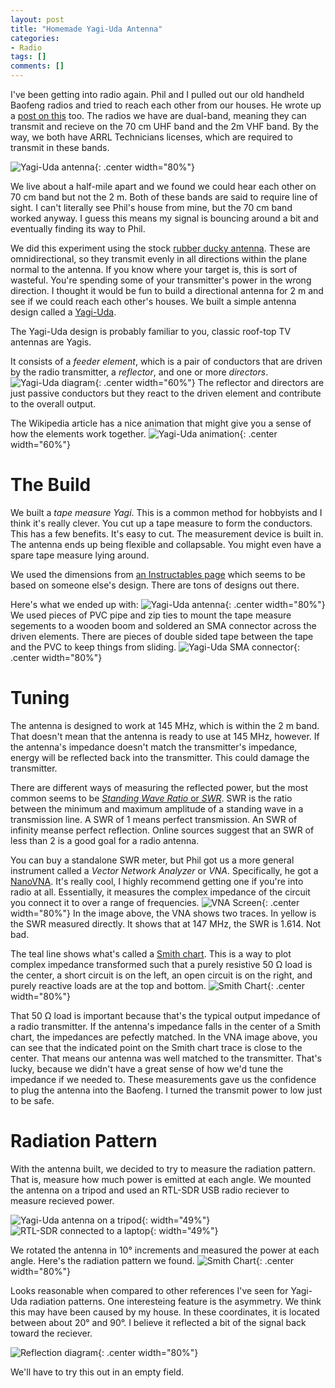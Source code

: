 ```yaml
---
layout: post
title: "Homemade Yagi-Uda Antenna"
categories:
- Radio
tags: []
comments: []
---
```



I've been getting into radio again. 
Phil and I pulled out our old handheld Baofeng radios and tried to reach each other from our houses.
He wrote up a [post on this](https://www.philipzucker.com/yagi_uda/) too.
The radios we have are dual-band, meaning they can transmit and recieve on the 70 cm UHF band and the 2m VHF band. 
By the way, we both have ARRL Technicians licenses, which are required to transmit in these bands.

![Yagi-Uda antenna](/assets/img/2025/yagi.png){: .center width="80%"}

We live about a half-mile apart and we found we could hear each other on 70 cm band but not the 2 m.
Both of these bands are said to require line of sight.
I can't literally see Phil's house from mine, but the 70 cm band worked anyway.
I guess this means my signal is bouncing around a bit and eventually finding its way to Phil.

We did this experiment using the stock [rubber ducky antenna](https://en.wikipedia.org/wiki/Rubber_ducky_antenna).
These are omnidirectional, so they transmit evenly in all directions within the plane normal to the antenna.
If you know where your target is, this is sort of wasteful. 
You're spending some of your transmitter's power in the wrong direction.
I thought it would be fun to build a directional antenna for 2 m and see if we could reach each other's houses.
We built a simple antenna design called a [Yagi-Uda](https://en.wikipedia.org/wiki/Yagi%E2%80%93Uda_antenna). 

The Yagi-Uda design is probably familiar to you, classic roof-top TV antennas are Yagis.

It consists of a _feeder element_, which is a pair of conductors that are driven by the radio transmitter, a _reflector_, and one or more _directors_.
![Yagi-Uda diagram](/assets/img/2025/yagi_diagram.png){: .center width="60%"}
The reflector and directors are just passive conductors but they react to the driven element and contribute to the overall output. 

The Wikipedia article has a nice animation that might give you a sense of how the elements work together. 
![Yagi-Uda animation](/assets/img/2025/yagi_animation.gif){: .center width="60%"}

# The Build

We built a _tape measure Yagi_. 
This is a common method for hobbyists and I think it's really clever.
You cut up a tape measure to form the conductors. 
This has a few benefits.
It's easy to cut.
The measurement device is built in.
The antenna ends up being flexible and collapsable.
You might even have a spare tape measure lying around.

We used the dimensions from [an Instructables page](https://www.instructables.com/Diy-Tape-Measure-Yagi-Antenna-for-Ham-Radio/) which seems to be based on someone else's design. 
There are tons of designs out there. 

Here's what we ended up with:
![Yagi-Uda antenna](/assets/img/2025/yagi.png){: .center width="80%"}
We used pieces of PVC pipe and zip ties to mount the tape measure segements to a wooden boom and soldered an SMA connector across the driven elements.
There are pieces of double sided tape between the tape and the PVC to keep things from sliding.
![Yagi-Uda SMA connector](/assets/img/2025/sma.png){: .center width="80%"}

# Tuning

The antenna is designed to work at 145 MHz, which is within the 2 m band.
That doesn't mean that the antenna is ready to use at 145 MHz, however.
If the antenna's impedance doesn't match the transmitter's impedance, energy will be reflected back into the transmitter.
This could damage the transmitter.

There are different ways of measuring the reflected power, but the most common seems to be [_Standing Wave Ratio_ or _SWR_](https://en.wikipedia.org/wiki/Standing_wave_ratio).
SWR is the ratio between the minimum and maximum amplitude of a standing wave in a transmission line.
A SWR of 1 means perfect transmission.
An SWR of infinity meanse perfect reflection.
Online sources suggest that an SWR of less than 2 is a good goal for a radio antenna.


You can buy a standalone SWR meter, but Phil got us a more general instrument called a _Vector Network Analyzer_ or _VNA_. 
Specifically, he got a [NanoVNA](https://nanovna.com/).
It's really cool, I highly recommend getting one if you're into radio at all.
Essentially, it measures the complex impedance of the circuit you connect it to over a range of frequencies.
![VNA Screen](/assets/img/2025/vna.png){: .center width="80%"}
In the image above, the VNA shows two traces.
In yellow is the SWR measured directly.
It shows that at 147 MHz, the SWR is 1.614.
Not bad.

The teal line shows what's called a [Smith chart](https://en.wikipedia.org/wiki/Smith_chart).
This is a way to plot complex impedance transformed such that a purely resistive 50 Ω load is the center, a short circuit is on the left, an open circuit is on the right, and purely reactive loads are at the top and bottom.
![Smith Chart](/assets/img/2025/smith.png){: .center width="80%"}

That 50 Ω load is important because that's the typical output impedance of a radio transmitter.
If the antenna's impedance falls in the center of a Smith chart, the impedances are pefectly matched.
In the VNA image above, you can see that the indicated point on the Smith chart trace is close to the center.
That means our antenna was well matched to the transmitter.
That's lucky, because we didn't have a great sense of how we'd tune the impedance if we needed to.
These measurements gave us the confidence to plug the antenna into the Baofeng.
I turned the transmit power to low just to be safe.

# Radiation Pattern

With the antenna built, we decided to try to measure the radiation pattern.
That is, measure how much power is emitted at each angle.
We mounted the antenna on a tripod and used an RTL-SDR USB radio reciever to measure recieved power.

![Yagi-Uda antenna on a tripod](/assets/img/2025/tripod.png){: width="49%"}
![RTL-SDR connected to a laptop](/assets/img/2025/sdr.png){: width="49%"}

We rotated the antenna in 10° increments and measured the power at each angle.
Here's the radiation pattern we found.
![Smith Chart](/assets/img/2025/radiation.png){: .center width="80%"}

Looks reasonable when compared to other references I've seen for Yagi-Uda radiation patterns.
One interesteing feature is the asymmetry.
We think this may have been caused by my house.
In these coordinates, it is located between about 20° and 90°.
I believe it reflected a bit of the signal back toward the reciever.

![Reflection diagram](/assets/img/2025/yagi_reflect.png){: .center width="80%"}

We'll have to try this out in an empty field.